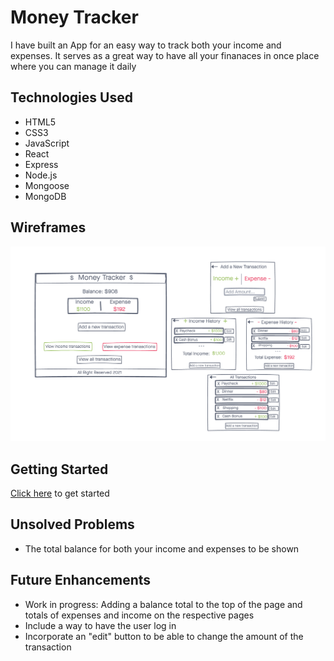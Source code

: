 # Money Tracker

I have built an App for an easy way to track both your income and expenses. It serves as a great way to have all your finanaces in once place where you can manage it daily

## Technologies Used
- HTML5
- CSS3
- JavaScript
- React
- Express
- Node.js
- Mongoose
- MongoDB

## Wireframes
![screenshot](./public/imgs/wireframe.png)


## Getting Started
[Click here](https://project-three-frontend.netlify.app/) to get started

## Unsolved Problems
- The total balance for both your income and expenses to be shown

## Future Enhancements
- Work in progress: Adding a balance total to the top of the page and totals of expenses and income on the respective pages
- Include a way to have the user log in
- Incorporate an "edit" button to be able to change the amount of the transaction
